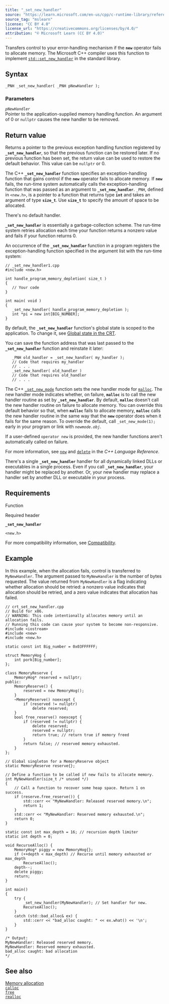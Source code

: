 ```yaml
---
title: "_set_new_handler"
source: "https://learn.microsoft.com/en-us/cpp/c-runtime-library/reference/set-new-handler?view=msvc-170"
source_tag: "mslearn"
license: "CC BY 4.0"
license_url: "https://creativecommons.org/licenses/by/4.0/"
attribution: "© Microsoft Learn (CC BY 4.0)"
---
```

Transfers control to your error-handling mechanism if the **`new`** operator fails to allocate memory. The Microsoft C++ compiler uses this function to implement [`std::set_new_handler`](https://learn.microsoft.com/en-us/cpp/standard-library/new-functions?view=msvc-170#set_new_handler) in the standard library.

## Syntax

```
_PNH _set_new_handler( _PNH pNewHandler );
```

### Parameters

_`pNewHandler`_  
Pointer to the application-supplied memory handling function. An argument of 0 or `nullptr` causes the new handler to be removed.

## Return value

Returns a pointer to the previous exception handling function registered by **`_set_new_handler`**, so that the previous function can be restored later. If no previous function has been set, the return value can be used to restore the default behavior. This value can be `nullptr` or 0.

The C++ **`_set_new_handler`** function specifies an exception-handling function that gains control if the **`new`** operator fails to allocate memory. If **`new`** fails, the run-time system automatically calls the exception-handling function that was passed as an argument to **`_set_new_handler`**. `_PNH`, defined in `<new.h>`, is a pointer to a function that returns type **`int`** and takes an argument of type **`size_t`**. Use **`size_t`** to specify the amount of space to be allocated.

There's no default handler.

**`_set_new_handler`** is essentially a garbage-collection scheme. The run-time system retries allocation each time your function returns a nonzero value and fails if your function returns 0.

An occurrence of the **`_set_new_handler`** function in a program registers the exception-handling function specified in the argument list with the run-time system:

```
// _set_new_handler1.cpp
#include <new.h>

int handle_program_memory_depletion( size_t )
{
   // Your code
}

int main( void )
{
   _set_new_handler( handle_program_memory_depletion );
   int *pi = new int[BIG_NUMBER];
}
```

By default, the **`_set_new_handler`** function's global state is scoped to the application. To change it, see [Global state in the CRT](https://learn.microsoft.com/en-us/cpp/c-runtime-library/global-state?view=msvc-170).

You can save the function address that was last passed to the **`_set_new_handler`** function and reinstate it later:

```
   _PNH old_handler = _set_new_handler( my_handler );
   // Code that requires my_handler
   // . . .
   _set_new_handler( old_handler )
   // Code that requires old_handler
   // . . .
```

The C++ [`_set_new_mode`](https://learn.microsoft.com/en-us/cpp/c-runtime-library/reference/set-new-mode?view=msvc-170) function sets the new handler mode for [`malloc`](https://learn.microsoft.com/en-us/cpp/c-runtime-library/reference/malloc?view=msvc-170). The new handler mode indicates whether, on failure, **`malloc`** is to call the new handler routine as set by **`_set_new_handler`**. By default, **`malloc`** doesn't call the new handler routine on failure to allocate memory. You can override this default behavior so that, when **`malloc`** fails to allocate memory, **`malloc`** calls the new handler routine in the same way that the **`new`** operator does when it fails for the same reason. To override the default, call `_set_new_mode(1);` early in your program or link with _`newmode.obj`_.

If a user-defined `operator new` is provided, the new handler functions aren't automatically called on failure.

For more information, see [`new`](https://learn.microsoft.com/en-us/cpp/cpp/new-operator-cpp?view=msvc-170) and [`delete`](https://learn.microsoft.com/en-us/cpp/cpp/delete-operator-cpp?view=msvc-170) in the _C++ Language Reference_.

There's a single **`_set_new_handler`** handler for all dynamically linked DLLs or executables in a single process. Even if you call **`_set_new_handler`**, your handler might be replaced by another. Or, your new handler may replace a handler set by another DLL or executable in your process.

## Requirements

Function

Required header

**`_set_new_handler`**

`<new.h>`

For more compatibility information, see [Compatibility](https://learn.microsoft.com/en-us/cpp/c-runtime-library/compatibility?view=msvc-170).

## Example

In this example, when the allocation fails, control is transferred to `MyNewHandler`. The argument passed to `MyNewHandler` is the number of bytes requested. The value returned from `MyNewHandler` is a flag indicating whether allocation should be retried: a nonzero value indicates that allocation should be retried, and a zero value indicates that allocation has failed.

```
// crt_set_new_handler.cpp
// Build for x86. 
// WARNING: This code intentionally allocates memory until an allocation fails.
// Running this code can cause your system to become non-responsive.
#include <iostream>
#include <new>
#include <new.h>

static const int Big_number = 0x03FFFFFF;

struct MemoryHog {
    int pork[Big_number];
};

class MemoryReserve {
    MemoryHog* reserved = nullptr;
public:
    MemoryReserve() {
        reserved = new MemoryHog();
    }
    ~MemoryReserve() noexcept {
        if (reserved != nullptr)
            delete reserved;
    }
    bool free_reserve() noexcept {
        if (reserved != nullptr) {
            delete reserved;
            reserved = nullptr;
            return true; // return true if memory freed
        }
        return false; // reserved memory exhausted.
    }
};

// Global singleton for a MemoryReserve object
static MemoryReserve reserve{};

// Define a function to be called if new fails to allocate memory.
int MyNewHandler(size_t /* unused */)
{
    // Call a function to recover some heap space. Return 1 on success.
    if (reserve.free_reserve()) {
        std::cerr << "MyNewHandler: Released reserved memory.\n";
        return 1;
    }
    std::cerr << "MyNewHandler: Reserved memory exhausted.\n";
    return 0;
}

static const int max_depth = 16; // recursion depth limiter
static int depth = 0;

void RecurseAlloc() {
    MemoryHog* piggy = new MemoryHog{};
    if (++depth < max_depth) // Recurse until memory exhausted or max_depth
        RecurseAlloc();
    depth--;
    delete piggy;
    return;
}

int main()
{
    try {
        _set_new_handler(MyNewHandler); // Set handler for new.
        RecurseAlloc();
    }
    catch (std::bad_alloc& ex) {
        std::cerr << "bad_alloc caught: " << ex.what() << '\n';
    }
}

/* Output:
MyNewHandler: Released reserved memory.
MyNewHandler: Reserved memory exhausted.
bad_alloc caught: bad allocation
*/
```

## See also

[Memory allocation](https://learn.microsoft.com/en-us/cpp/c-runtime-library/memory-allocation?view=msvc-170)  
[`calloc`](https://learn.microsoft.com/en-us/cpp/c-runtime-library/reference/calloc?view=msvc-170)  
[`free`](https://learn.microsoft.com/en-us/cpp/c-runtime-library/reference/free?view=msvc-170)  
[`realloc`](https://learn.microsoft.com/en-us/cpp/c-runtime-library/reference/realloc?view=msvc-170)
